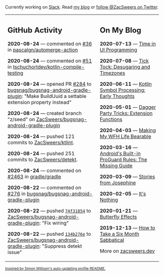 Currently working on [Slack](https://slack.com/). Read [my blog](https://zacsweers.dev/) or [follow @ZacSweers on Twitter](https://twitter.com/ZacSweers).

<table><tr><td valign="top" width="60%">

## GitHub Activity
<!-- githubActivity starts -->
**2020-08-24** — commented on [#36](https://github.com/pascalgn/automerge-action/issues/36#issuecomment-679455653) in [pascalgn/automerge-action](https://api.github.com/repos/pascalgn/automerge-action)

**2020-08-24** — commented on [#51](https://github.com/tschuchortdev/kotlin-compile-testing/issues/51#issuecomment-679425912) in [tschuchortdev/kotlin-compile-testing](https://api.github.com/repos/tschuchortdev/kotlin-compile-testing)

**2020-08-24** — opened PR [#284](https://api.github.com/repos/bugsnag/bugsnag-android-gradle-plugin/pulls/284) to [bugsnag/bugsnag-android-gradle-plugin](https://api.github.com/repos/bugsnag/bugsnag-android-gradle-plugin): "Make BuildUuid a settable extension property instead"

**2020-08-24** — created branch "z/seed" on [ZacSweers/bugsnag-android-gradle-plugin](https://api.github.com/repos/ZacSweers/bugsnag-android-gradle-plugin)

**2020-08-24** — pushed 121 commits to [ZacSweers/ktlint](https://api.github.com/repos/ZacSweers/ktlint).

**2020-08-24** — pushed 251 commits to [ZacSweers/detekt](https://api.github.com/repos/ZacSweers/detekt).

**2020-08-24** — commented on [#2463](https://github.com/gradle/gradle/issues/2463#issuecomment-679353681) in [gradle/gradle](https://api.github.com/repos/gradle/gradle)

**2020-08-22** — commented on [#276](https://github.com/bugsnag/bugsnag-android-gradle-plugin/pull/276#issuecomment-678723826) in [bugsnag/bugsnag-android-gradle-plugin](https://api.github.com/repos/bugsnag/bugsnag-android-gradle-plugin)

**2020-08-22** — pushed [`74f31854`](https://github.com/ZacSweers/bugsnag-android-gradle-plugin/commit/74f31854ef18276fa8ed75ec38e303c9f95d05c6) to [ZacSweers/bugsnag-android-gradle-plugin](https://api.github.com/repos/ZacSweers/bugsnag-android-gradle-plugin): "Fix wiring"

**2020-08-22** — pushed [`134b276e`](https://github.com/ZacSweers/bugsnag-android-gradle-plugin/commit/134b276e9ad00b9bc71507a3160535c96b54ac1a) to [ZacSweers/bugsnag-android-gradle-plugin](https://api.github.com/repos/ZacSweers/bugsnag-android-gradle-plugin): "Suppress detekt issue"
<!-- githubActivity ends -->
</td><td valign="top" width="40%">

## On My Blog
<!-- blog starts -->
**2020-07-13** — [Time in UI Programming](https://www.zacsweers.dev/time-in-ui/)

**2020-07-08** — [Tick Tock: Desugaring and Timezones](https://www.zacsweers.dev/ticktock-desugaring-timezones/)

**2020-06-11** — [Kotlin Symbol Processing: Early Thoughts](https://www.zacsweers.dev/kotlin-symbol-processor-early-thoughts/)

**2020-05-01** — [Dagger Party Tricks: Extension Functions](https://www.zacsweers.dev/dagger-party-tricks-extension-functions/)

**2020-04-03** — [Making My WFH Life Bearable](https://www.zacsweers.dev/making-wfh-life-bearable/)

**2020-03-16** — [Android's Built-in ProGuard Rules: The Missing Guide](https://www.zacsweers.dev/android-proguard-rules/)

**2020-03-09** — [Stories from Josephine](https://www.zacsweers.dev/stories-from-josephine/)

**2020-02-05** — [It's Nothing](https://www.zacsweers.dev/its-nothing/)

**2020-01-21** — [Butterfly Effects](https://www.zacsweers.dev/butterfly-effects/)

**2019-12-13** — [How to Take a Six Month Sabbatical](https://www.zacsweers.dev/how-to-take-a-six-month-sabbatical/)
<!-- blog ends -->
More on [zacsweers.dev](https://zacsweers.dev/)
</td></tr></table>

<sub><a href="https://simonwillison.net/2020/Jul/10/self-updating-profile-readme/">Inspired by Simon Willison's auto-updating profile README.</a></sub>